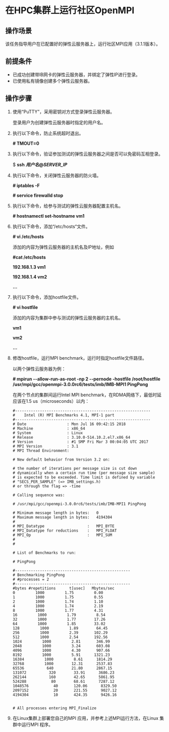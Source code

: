 # 在HPC集群上运行社区OpenMPI<a name="ZH-CN_TOPIC_0063506960"></a>

## 操作场景<a name="section36657735152023"></a>

该任务指导用户在已配置好的弹性云服务器上，运行社区MPI应用（3.1.1版本）。

## 前提条件<a name="section9743727152034"></a>

-   已成功创建带IB网卡的弹性云服务器，并绑定了弹性IP进行登录。
-   已使用私有镜像创建多个弹性云服务器。

## 操作步骤<a name="section2553429515210"></a>

1.  使用“PuTTY”，采用密钥对方式登录弹性云服务器。

    登录用户为创建弹性云服务器时指定的用户名。

2.  执行以下命令，防止系统超时退出。

    **\# TMOUT=0**

3.  执行以下命令，验证参加测试的弹性云服务器之间是否可以免密码互相登录。

    $  **ssh** _**用户名**_**@**_**SERVER\_IP**_

4.  执行以下命令，关闭弹性云服务器的防火墙。

    **\# iptables -F**

    **\# service firewalld stop**

5.  执行以下命令，给参与测试的弹性云服务器配置主机名。

    **\# hostnamectl set-hostname vm1**

6.  执行以下命令，添加“/etc/hosts“文件。

    **\# vi /etc/hosts**

    添加的内容为弹性云服务器的主机名及IP地址，例如

    **\#cat /etc/hosts**

    **192.168.1.3 vm1**

    **192.168.1.4 vm2**

    **...**

7.  执行以下命令，添加hostfile文件。

    **\# vi hostfile**

    添加的内容为集群中参与测试的弹性云服务器的主机名。

    **vm1**

    **vm2**

    **...**

8.  修改hostfile，运行MPI benchmark，运行时指定hostfile文件路径。

    以两个弹性云服务器为例：

    **\# mpirun --allow-run-as-root -np 2 --pernode -hostfile /root/hostfile /usr/mpi/gcc/openmpi-3.0.0rc6/tests/imb/IMB-MPI1 PingPong**

    在两个节点的集群间运行Intel MPI benchmark，在RDMA网络下，最低时延应该在1.5 us（microseconds）以内：

    ```
    #------------------------------------------------------------
    #    Intel (R) MPI Benchmarks 4.1, MPI-1 part
    #------------------------------------------------------------
    # Date                  : Mon Jul 16 09:42:15 2018
    # Machine               : x86_64
    # System                : Linux
    # Release               : 3.10.0-514.10.2.el7.x86_64
    # Version               : #1 SMP Fri Mar 3 00:04:05 UTC 2017
    # MPI Version           : 3.1
    # MPI Thread Environment:
    
    # New default behavior from Version 3.2 on:
    
    # the number of iterations per message size is cut down
    # dynamically when a certain run time (per message size sample)
    # is expected to be exceeded. Time limit is defined by variable
    # "SECS_PER_SAMPLE" (=> IMB_settings.h)
    # or through the flag => -time
    
    # Calling sequence was:
    
    # /usr/mpi/gcc/openmpi-3.0.0rc6/tests/imb/IMB-MPI1 PingPong
    
    # Minimum message length in bytes:   0
    # Maximum message length in bytes:   4194304
    #
    # MPI_Datatype                   :   MPI_BYTE
    # MPI_Datatype for reductions    :   MPI_FLOAT
    # MPI_Op                         :   MPI_SUM
    #
    #
    
    # List of Benchmarks to run:
    
    # PingPong
    
    #---------------------------------------------------
    # Benchmarking PingPong
    # #processes = 2
    #---------------------------------------------------
    #bytes #repetitions      t[usec]   Mbytes/sec
    0         1000         1.75         0.00
    1         1000         1.75         0.55
    2         1000         1.74         1.10
    4         1000         1.74         2.19
    8         1000         1.77         4.31
    16         1000         1.79         8.54
    32         1000         1.77        17.26
    64         1000         1.85        33.02
    128         1000         1.89        64.45
    256         1000         2.39       102.29
    512         1000         2.54       192.56
    1024         1000         2.81       346.99
    2048         1000         3.24       603.08
    4096         1000         4.30       907.66
    8192         1000         5.91      1321.23
    16384         1000         8.61      1814.29
    32768         1000        12.31      2537.83
    65536          640        21.80      2867.15
    131072          320        33.91      3686.23
    262144          160        42.65      5861.95
    524288           80        68.61      7287.12
    1048576           40       120.06      8329.50
    2097152           20       221.55      9027.12
    4194304           10       424.35      9426.16
    
    
    # All processes entering MPI_Finalize
    ```

9.  在Linux集群上部署您自己的MPI 应用，并参考上述MPI运行方法，在Linux 集群中运行MPI 程序。

